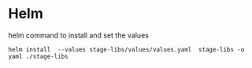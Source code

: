 # Helm 

helm command to install and set the values 

```
helm install  --values stage-libs/values/values.yaml  stage-libs -o yaml ./stage-libs
```
